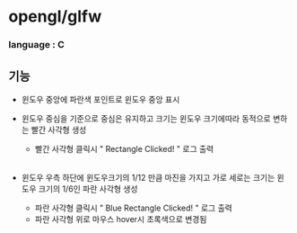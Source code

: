 # opengl/glfw

### language : C

## 기능

- 윈도우 중앙에 파란색 포인트로 윈도우 중앙 표시
- 윈도우 중심을 기준으로 중심은 유지하고 크기는 윈도우 크기에따라 동적으로 변하는 빨간 사각형 생성

    - 빨간 사각형 클릭시 " Rectangle Clicked! " 로그 출력  
    <br/>
- 윈도우 우측 하단에 윈도우크기의 1/12 만큼 마진을 가지고 가로 세로는 크기는 윈도우 크기의 1/6인 파란 사각형 생성

    - 파란 사각형 클릭시 " Blue Rectangle Clicked! " 로그 출력
    - 파란 사각형 위로 마우스 hover시 초록색으로 변경됨
    